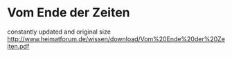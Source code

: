 # Vom Ende der Zeiten
constantly updated and original size
http://www.heimatforum.de/wissen/download/Vom%20Ende%20der%20Zeiten.pdf
